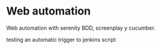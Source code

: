 # Web automation

Web automation with serenity BDD, screenplay y cucumber.

testing an automatic trigger to jenkins script
